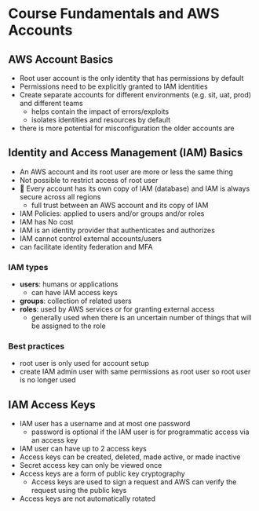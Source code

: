 # Course Fundamentals and AWS Accounts

## AWS Account Basics

- Root user account is the only identity that has permissions by default
- Permissions need to be explicitly granted to IAM identities
- Create separate accounts for different environments (e.g. sit, uat, prod) and different teams
  - helps contain the impact of errors/exploits
  - isolates identities and resources by default
- there is more potential for misconfiguration the older accounts are

## Identity and Access Management (IAM) Basics

- An AWS account and its root user are more or less the same thing
- Not possible to restrict access of root user
- 📝 Every account has its own copy of IAM (database) and IAM is always secure across all regions
  - full trust between an AWS account and its copy of IAM
- IAM Policies: applied to users and/or groups and/or roles
- IAM has No cost
- IAM is an identity provider that authenticates and authorizes
- IAM cannot control external accounts/users
- can facilitate identity federation and MFA

### IAM types

- **users**: humans or applications
  - can have IAM access keys
- **groups**: collection of related users
- **roles**: used by AWS services or for granting external access
  - generally used when there is an uncertain number of things that will be assigned to the role

### Best practices

- root user is only used for account setup
- create IAM admin user with same permissions as root user so root user is no longer used

## IAM Access Keys

- IAM user has a username and at most one password
  - password is optional if the IAM user is for programmatic access via an access key
- IAM user can have up to 2 access keys
- Access keys can be created, deleted, made active, or made inactive
- Secret access key can only be viewed once
- Access keys are a form of public key cryptography
  - Access keys are used to sign a request and AWS can verify the request using the public keys
- Access keys are not automatically rotated
